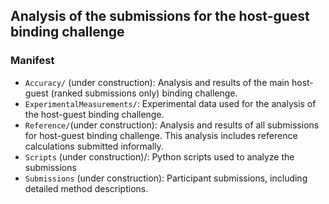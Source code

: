 ## Analysis of the submissions for the host-guest binding challenge

### Manifest
- `Accuracy/` (under construction): Analysis and results of the main host-guest (ranked submissions only) binding challenge.
- `ExperimentalMeasurements/`: Experimental data used for the analysis of the host-guest binding challenge.
- `Reference/`(under construction): Analysis and results of all submissions for host-guest binding challenge. This analysis includes reference calculations submitted informally.
- `Scripts` (under construction)/: Python scripts used to analyze the submissions
- `Submissions` (under construction): Participant submissions, including detailed method descriptions.
